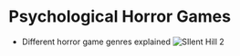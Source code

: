 # Psychological Horror Games
- Different horror game genres explained
![SIlent Hill 2](https://assets-prd.ignimgs.com/2023/01/13/-1673647444222.jpg?width=628&dpr=2&format=jpg&auto=webp&quality=80)
